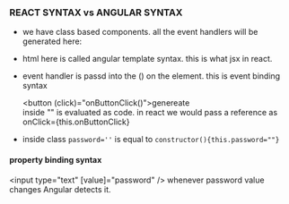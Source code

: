 ### REACT SYNTAX vs ANGULAR SYNTAX

- we have class based components. all the event handlers will be generated here:
- html here is called angular template syntax. this is what jsx in react.
- event handler is passd into the () on the element. this is event binding syntax
           <div><button (click)="onButtonClick()">genereate</button></div>
    inside "" is evaluated as code. in react we would pass a reference as onClick={this.onButtonClick}
    
- inside class `password=''` is equal to `constructor(){this.password=""}`
#### property binding syntax
  <input type="text" [value]="password" />
   whenever password value changes Angular detects it. 
